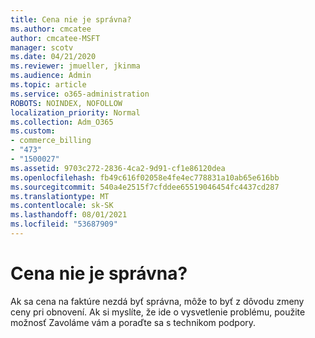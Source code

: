```yaml
---
title: Cena nie je správna?
ms.author: cmcatee
author: cmcatee-MSFT
manager: scotv
ms.date: 04/21/2020
ms.reviewer: jmueller, jkinma
ms.audience: Admin
ms.topic: article
ms.service: o365-administration
ROBOTS: NOINDEX, NOFOLLOW
localization_priority: Normal
ms.collection: Adm_O365
ms.custom:
- commerce_billing
- "473"
- "1500027"
ms.assetid: 9703c272-2836-4ca2-9d91-cf1e86120dea
ms.openlocfilehash: fb49c616f02058e4fe4ec778831a10ab65e616bb
ms.sourcegitcommit: 540a4e2515f7cfddee65519046454fc4437cd287
ms.translationtype: MT
ms.contentlocale: sk-SK
ms.lasthandoff: 08/01/2021
ms.locfileid: "53687909"
---
```

# <a name="price-doesnt-look-correct"></a>Cena nie je správna?

Ak sa cena na faktúre nezdá byť správna, môže to byť z dôvodu zmeny ceny pri obnovení. Ak si myslíte, že ide o vysvetlenie problému, použite možnosť Zavoláme vám a poraďte sa s technikom podpory.
